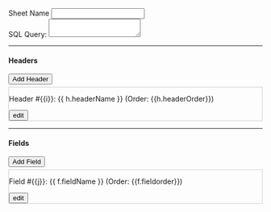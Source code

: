 <mat-form-field>
  <mat-label>Sheet Name</mat-label>
  <input matInput [(ngModel)]="sheet.sheetName">
</mat-form-field>

<br />
<label>SQL Query:</label>
<textarea matInput rows="2" [(ngModel)]="sheet.jsonExtractionSQL.extractionSQLQuery"></textarea>

<hr />

<h4>Headers</h4>
<button mat-raised-button color="primary" (click)="addHeader()">Add Header</button>
<div *ngIf="sheet.jsonExtractionSheetHeader?.length">
  <div *ngFor="let h of sheet.jsonExtractionSheetHeader; let i=index" style="border:1px solid #ccc; margin-top:5px;">
    <p>Header #{{i}}: {{ h.headerName }} (Order: {{h.headerOrder}})</p>
    <button mat-icon-button color="primary" (click)="editHeader(h)">
      <mat-icon>edit</mat-icon>
    </button>
  </div>
</div>

<hr />

<h4>Fields</h4>
<button mat-raised-button color="primary" (click)="addField()">Add Field</button>
<div *ngIf="sheet.jsonExtractionSheetField?.length">
  <div *ngFor="let f of sheet.jsonExtractionSheetField; let j=index" style="border:1px solid #ccc; margin-top:5px;">
    <p>Field #{{j}}: {{ f.fieldName }} (Order: {{f.fieldorder}})</p>
    <button mat-icon-button color="primary" (click)="editField(f)">
      <mat-icon>edit</mat-icon>
    </button>
  </div>
</div>
